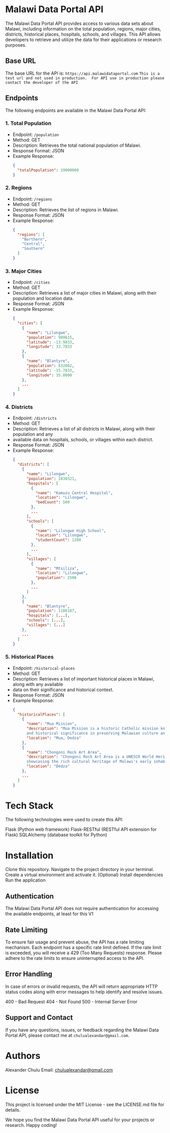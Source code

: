 # Malawi Data Portal API

The Malawi Data Portal API provides access to various data sets about Malawi, 
including information on the total population, regions, major cities, districts, 
historical places, hospitals, schools, and villages. This API allows developers to 
retrieve and utilize the data for their applications or research purposes.

## Base URL

The base URL for the API is: `https://api.malawidataportal.com` `This is a test url and not used in production. 
For API use in production please contact the developer of the API`

## Endpoints

The following endpoints are available in the Malawi Data Portal API:

### 1. Total Population

- Endpoint: `/population`
- Method: GET
- Description: Retrieves the total national population of Malawi.
- Response Format: JSON
- Example Response:
  ```json
  {
    "totalPopulation": 19000000
  }
  ```

### 2. Regions

- Endpoint: `/regions`
- Method: GET
- Description: Retrieves the list of regions in Malawi.
- Response Format: JSON
- Example Response:
  ```json
  {
    "regions": [
      "Northern",
      "Central",
      "Southern"
    ]
  }
  ```

### 3. Major Cities

- Endpoint: `/cities`
- Method: GET
- Description: Retrieves a list of major cities in Malawi, along with their population and location data.
- Response Format: JSON
- Example Response:
  ```json
  {
    "cities": [
      {
        "name": "Lilongwe",
        "population": 989615,
        "latitude": -13.9833,
        "longitude": 33.7833
      },
      {
        "name": "Blantyre",
        "population": 832082,
        "latitude": -15.7833,
        "longitude": 35.0000
      },
      ...
    ]
  }
  ```

### 4. Districts

- Endpoint: `/districts`
- Method: GET
- Description: Retrieves a list of all districts in Malawi, along with their population and any 
- available data on hospitals, schools, or villages within each district.
- Response Format: JSON
- Example Response:
  ```json
  {
    "districts": [
      {
        "name": "Lilongwe",
        "population": 1830321,
        "hospitals": [
          {
            "name": "Kamuzu Central Hospital",
            "location": "Lilongwe",
            "bedCount": 500
          },
          ...
        ],
        "schools": [
          {
            "name": "Lilongwe High School",
            "location": "Lilongwe",
            "studentCount": 1200
          },
          ...
        ],
        "villages": [
          {
            "name": "Mtsiliza",
            "location": "Lilongwe",
            "population": 2500
          },
          ...
        ]
      },
      {
        "name": "Blantyre",
        "population": 1186187,
        "hospitals": [...],
        "schools": [...],
        "villages": [...]
      },
      ...
    ]
  }
  ```

### 5. Historical Places

- Endpoint: `/historical-places`
- Method: GET
- Description: Retrieves a list of important historical places in Malawi, along with any available 
- data on their significance and historical context.
- Response Format: JSON
- Example Response:
  ```json
  {
    "historicalPlaces": [
      {
        "name": "Mua Mission",
        "description": "Mua Mission is a historic Catholic mission known for its cultural museum, art center, 
        and historical significance in preserving Malawian culture and traditions.",
        "location": "Mua, Dedza"
      },
      {
        "name": "Chongoni Rock Art Area",
        "description": "Chongoni Rock Art Area is a UNESCO World Heritage Site featuring ancient rock paintings, 
        showcasing the rich cultural heritage of Malawi's early inhabitants.",
        "location": "Dedza"
      },
      ...
    ]
  }
  ```
# Tech Stack
The following technologies were used to create this API:

Flask (Python web framework)
Flask-RESTful (RESTful API extension for Flask)
SQLAlchemy (database toolkit for Python)

# Installation
Clone this repository.
Navigate to the project directory in your terminal.
Create a virtual environment and activate it. (Optional)
Install dependencies
Run the application

## Authentication

The Malawi Data Portal API does not require authentication for accessing the available endpoints, at least for this V1

## Rate Limiting

To ensure fair usage and prevent abuse, the API has a rate limiting mechanism. Each endpoint has a specific 
rate limit defined. If the rate limit is exceeded, you will receive a 429 (Too Many Requests) response. 
Please adhere to the rate limits to ensure uninterrupted access to the API.

## Error Handling

In case of errors or invalid requests, the API will return appropriate HTTP status codes along with error messages 
to help identify and resolve issues.

400 - Bad Request
404 - Not Found
500 - Internal Server Error

## Support and Contact

If you have any questions, issues, or feedback regarding the Malawi Data Portal API, please contact me at `chulualexandar@gmail.com`.

# Authors
Alexander Chulu
Email: chulualexandar@gmail.com 

# License
This project is licensed under the MIT License - see the LICENSE.md file for details.

We hope you find the Malawi Data Portal API useful for your projects or research. Happy coding!
```
